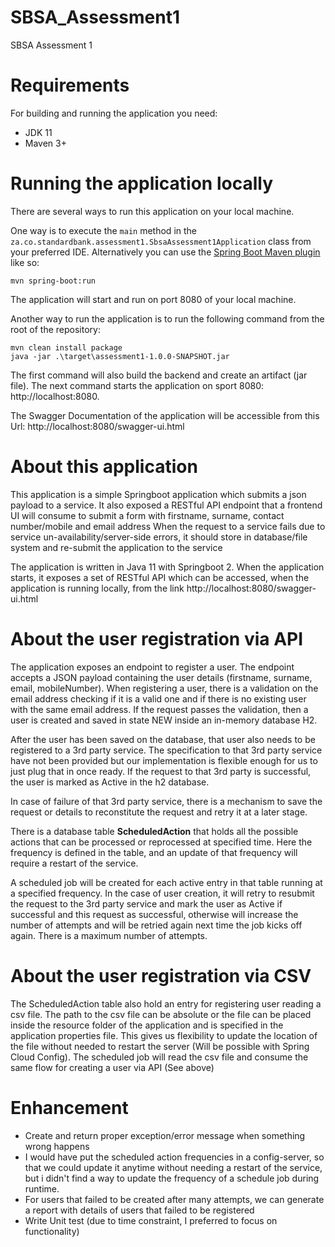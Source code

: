 # SBSA_Assessment1
SBSA Assessment 1

# Requirements
For building and running the application you need:
- JDK 11
- Maven 3+

# Running the application locally
There are several ways to run this application on your local machine.

One way is to execute the `main` method in the `za.co.standardbank.assessment1.SbsaAssessment1Application` class from your preferred IDE.
Alternatively you can use the [Spring Boot Maven plugin](https://docs.spring.io/spring-boot/docs/current/reference/html/build-tool-plugins-maven-plugin.html) like so:
```shell
mvn spring-boot:run
```
The application will start and run on port 8080 of your local machine.

Another way to run the application is to run the following command from the root of the repository:
```shell
mvn clean install package
java -jar .\target\assessment1-1.0.0-SNAPSHOT.jar
```
The first command will also build the backend and create an artifact (jar file).
The next command starts the application on sport 8080: http://localhost:8080.

The Swagger Documentation of the application will be accessible from this Url: http://localhost:8080/swagger-ui.html


# About this application
This application is a simple Springboot application which submits a json payload to a service.
It also exposed a RESTful API endpoint that a frontend UI will consume to submit a form with firstname, surname, contact number/mobile and email address
When the request to a service fails due to service un-availability/server-side errors, it should store in database/file system and re-submit the application to the service

The application is written in Java 11 with Springboot 2.
When the application starts, it exposes a set of RESTful API which can be accessed, when the application is running locally,
from the link http://localhost:8080/swagger-ui.html

# About the user registration via API
The application exposes an endpoint to register a user. The endpoint accepts a JSON payload containing the user details (firstname, surname, email, mobileNumber).
When registering a user, there is a validation on the email address checking if it is a valid one and if there is no existing user with the same email address.
If the request passes the validation, then a user is created and saved in state NEW inside an in-memory database H2.

After the user has been saved on the database, that user also needs to be registered to a 3rd party service.
The specification to that 3rd party service have not been provided but our implementation is flexible enough for us to just plug that in once ready.
If the request to that 3rd party is successful, the user is marked as Active in the h2 database.

In case of failure of that 3rd party service, there is a mechanism to save the request or details to reconstitute the request and retry it at a later stage.

There is a database table **ScheduledAction** that holds all the possible actions that can be processed or reprocessed at specified time.
Here the frequency is defined in the table, and an update of that frequency will require a restart of the service.

A scheduled job will be created for each active entry in that table running at a specified frequency.
In the case of user creation, it will retry to resubmit the request to the 3rd party service and mark the user as Active if successful and this request as successful, otherwise will increase the number of attempts and will be retried again next time the job kicks off again.
There is a maximum number of attempts.

# About the user registration via CSV
The ScheduledAction table also hold an entry for registering user reading a csv file.
The path to the csv file can be absolute or the file can be placed inside the resource folder of the application and is specified in the application properties file.
This gives us flexibility to update the location of the file without needed to restart the server (Will be possible with Spring Cloud Config).
The scheduled job will read the csv file and consume the same flow for creating a user via API (See above)

# Enhancement
- Create and return proper exception/error message when something wrong happens
- I would have put the scheduled action frequencies in a config-server, so that we could update it anytime without needing a restart of the service, but i didn't find a way to update the frequency of a schedule job during runtime.
- For users that failed to be created after many attempts, we can generate a report with details of users that failed to be registered
- Write Unit test (due to time constraint, I preferred to focus on functionality)
